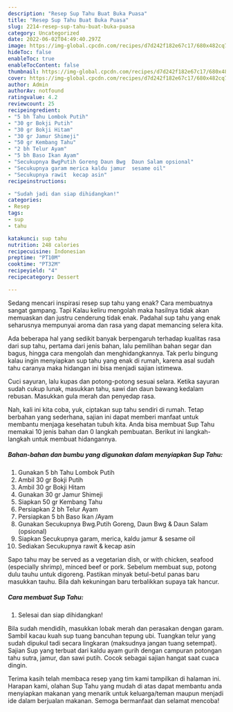 ```yaml
---
description: "Resep Sup Tahu Buat Buka Puasa"
title: "Resep Sup Tahu Buat Buka Puasa"
slug: 2214-resep-sup-tahu-buat-buka-puasa
category: Uncategorized
date: 2022-06-02T04:49:40.297Z
image: https://img-global.cpcdn.com/recipes/d7d242f182e67c17/680x482cq70/sup-tahu-foto-resep-utama.jpg
hideToc: false
enableToc: true
enableTocContent: false
thumbnail: https://img-global.cpcdn.com/recipes/d7d242f182e67c17/680x482cq70/sup-tahu-foto-resep-utama.jpg
cover: https://img-global.cpcdn.com/recipes/d7d242f182e67c17/680x482cq70/sup-tahu-foto-resep-utama.jpg
author: Admin
authorAv: notfound
ratingvalue: 4.2
reviewcount: 25
recipeingredient:
- "5 bh Tahu Lombok Putih"
- "30 gr Bokji Putih"
- "30 gr Bokji Hitam"
- "30 gr Jamur Shimeji"
- "50 gr Kembang Tahu"
- "2 bh Telur Ayam"
- "5 bh Baso Ikan Ayam"
- "Secukupnya BwgPutih Goreng Daun Bwg  Daun Salam opsional"
- "Secukupnya garam merica kaldu jamur  sesame oil"
- "Secukupnya rawit  kecap asin"
recipeinstructions:

- "Sudah jadi dan siap dihidangkan!"
categories:
- Resep
tags:
- sup
- tahu

katakunci: sup tahu 
nutrition: 248 calories
recipecuisine: Indonesian
preptime: "PT10M"
cooktime: "PT32M"
recipeyield: "4"
recipecategory: Dessert

---
```



Sedang mencari inspirasi resep sup tahu yang enak? Cara membuatnya sangat gampang. Tapi Kalau keliru mengolah maka hasilnya tidak akan memuaskan dan justru cenderung tidak enak. Padahal sup tahu yang enak seharusnya mempunyai aroma dan rasa yang dapat memancing selera kita.


Ada beberapa hal yang sedikit banyak berpengaruh terhadap kualitas rasa dari sup tahu, pertama dari jenis bahan, lalu pemilihan bahan segar dan bagus, hingga cara mengolah dan menghidangkannya. Tak perlu bingung kalau ingin menyiapkan sup tahu yang enak di rumah, karena asal sudah tahu caranya maka hidangan ini bisa menjadi sajian istimewa.

Cuci sayuran, lalu kupas dan potong-potong sesuai selara. Ketika sayuran sudah cukup lunak, masukkan tahu, sawi dan daun bawang kedalam rebusan. Masukkan gula merah dan penyedap rasa.


Nah, kali ini kita coba, yuk, ciptakan sup tahu sendiri di rumah. Tetap berbahan yang sederhana, sajian ini dapat memberi manfaat untuk membantu menjaga kesehatan tubuh kita. Anda bisa membuat Sup Tahu memakai 10 jenis bahan dan 0 langkah pembuatan. Berikut ini langkah-langkah untuk membuat hidangannya.

<!--inarticleads1-->

##### Bahan-bahan dan bumbu yang digunakan dalam menyiapkan Sup Tahu:

1. Gunakan 5 bh Tahu Lombok Putih
1. Ambil 30 gr Bokji Putih
1. Ambil 30 gr Bokji Hitam
1. Gunakan 30 gr Jamur Shimeji
1. Siapkan 50 gr Kembang Tahu
1. Persiapkan 2 bh Telur Ayam
1. Persiapkan 5 bh Baso Ikan /Ayam
1. Gunakan Secukupnya Bwg.Putih Goreng, Daun Bwg &amp; Daun Salam (opsional)
1. Siapkan Secukupnya garam, merica, kaldu jamur &amp; sesame oil
1. Sediakan Secukupnya rawit &amp; kecap asin


Sapo tahu may be served as a vegetarian dish, or with chicken, seafood (especially shrimp), minced beef or pork. Sebelum membuat sup, potong dulu tauhu untuk digoreng. Pastikan minyak betul-betul panas baru masukkan tauhu. Bila dah kekuningan baru terbalikkan supaya tak hancur. 

<!--inarticleads2-->

##### Cara membuat Sup Tahu:


1. Selesai dan siap dihidangkan!

Bila sudah mendidih, masukkan lobak merah dan perasakan dengan garam. Sambil kacau kuah sup tuang bancuhan tepung ubi. Tuangkan telur yang sudah dipukul tadi secara lingkaran (maksudnya jangan tuang setempat). Sajian Sup yang terbuat dari kaldu ayam gurih dengan campuran potongan tahu sutra, jamur, dan sawi putih. Cocok sebagai sajian hangat saat cuaca dingin. 

Terima kasih telah membaca resep yang tim kami tampilkan di halaman ini. Harapan kami, olahan Sup Tahu yang mudah di atas dapat membantu anda menyiapkan makanan yang menarik untuk keluarga/teman maupun menjadi ide dalam berjualan makanan. Semoga bermanfaat dan selamat mencoba!
